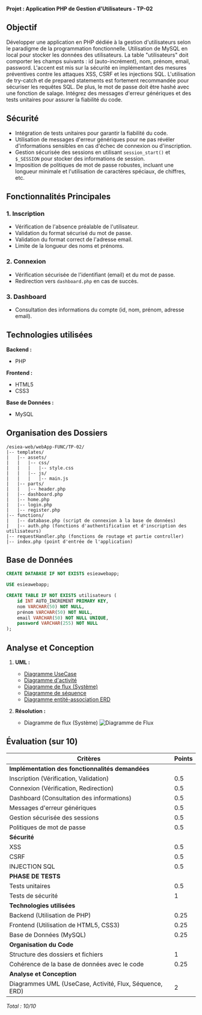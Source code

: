 **Projet : Application PHP de Gestion d'Utilisateurs - TP-02**

## Objectif

Développer une application en PHP dédiée à la gestion d'utilisateurs selon le paradigme de la programmation fonctionnelle. Utilisation de MySQL en local pour stocker les données des utilisateurs. La table "utilisateurs" doit comporter les champs suivants : id (auto-incrément), nom, prénom, email, password. L'accent est mis sur la sécurité en implémentant des mesures préventives contre les attaques XSS, CSRF et les injections SQL. L'utilisation de try-catch et de prepared statements est fortement recommandée pour sécuriser les requêtes SQL. De plus, le mot de passe doit être hashé avec une fonction de salage. Intégrez des messages d'erreur génériques et des tests unitaires pour assurer la fiabilité du code.

## Sécurité

- Intégration de tests unitaires pour garantir la fiabilité du code.
- Utilisation de messages d'erreur génériques pour ne pas révéler d'informations sensibles en cas d'échec de connexion ou d'inscription.
- Gestion sécurisée des sessions en utilisant `session_start()` et `$_SESSION` pour stocker des informations de session.
- Imposition de politiques de mot de passe robustes, incluant une longueur minimale et l'utilisation de caractères spéciaux, de chiffres, etc.

## Fonctionnalités Principales

### 1. Inscription

- Vérification de l'absence préalable de l'utilisateur.
- Validation du format sécurisé du mot de passe.
- Validation du format correct de l'adresse email.
- Limite de la longueur des noms et prénoms.

### 2. Connexion

- Vérification sécurisée de l'identifiant (email) et du mot de passe.
- Redirection vers `dashboard.php` en cas de succès.

### 3. Dashboard

- Consultation des informations du compte (id, nom, prénom, adresse email).

## Technologies utilisées

**Backend :**
- PHP

**Frontend :**
- HTML5
- CSS3

**Base de Données :**
- MySQL

## Organisation des Dossiers

```
/esiea-web/webApp-FUNC/TP-02/
|-- templates/
|   |-- assets/
|   |   |-- css/
|   |   |   |-- style.css
|   |   |-- js/
|   |   |   |-- main.js
|   |-- parts/
|   |   |-- header.php
|   |-- dashboard.php
|   |-- home.php
|   |-- login.php
|   |-- register.php
|-- functions/
|   |-- database.php (script de connexion à la base de données)
|   |-- auth.php (fonctions d'authentification et d'inscription des utilisateurs)
|-- requestHandler.php (fonctions de routage et partie controller)
|-- index.php (point d'entrée de l'application)
```

## Base de Données

```sql
CREATE DATABASE IF NOT EXISTS esieawebapp;

USE esieawebapp;

CREATE TABLE IF NOT EXISTS utilisateurs (
    id INT AUTO_INCREMENT PRIMARY KEY,
    nom VARCHAR(50) NOT NULL,
    prénom VARCHAR(50) NOT NULL,
    email VARCHAR(50) NOT NULL UNIQUE,
    password VARCHAR(255) NOT NULL
);
```

## Analyse et Conception

1. **UML :**
   - [Diagramme UseCase](https://www.lucidchart.com/pages/uml-use-case-diagram)
   - [Diagramme d'activité](https://www.lucidchart.com/pages/fr/diagramme-dactivite-uml)
   - [Diagramme de flux (Système)](https://www.lucidchart.com/pages/fr/diagramme-de-flux-de-donnees)
   - [Diagramme de séquence](https://www.lucidchart.com/pages/fr/diagramme-de-sequence-uml)
   - [Diagramme entité-association ERD](https://www.edrawsoft.com/fr/what-is-entity-relationship-diagram-erd.html)

2. **Résolution :**
   - Diagramme de flux (Système)
     ![Diagramme de Flux](https://github.com/yugmerabtene/ESIEA-WEB/assets/3670077/bf58869e-8552-4b39-9e37-2fc086f64d5f)

## Évaluation (sur 10)

| Critères                                        | Points |
|--------------------------------------------------|--------|
| **Implémentation des fonctionnalités demandées**  |        |
| Inscription (Vérification, Validation)           |   0.5    |
| Connexion (Vérification, Redirection)             |   0.5    |
| Dashboard (Consultation des informations)        |   0.5    |
| Messages d'erreur génériques                     |   0.5    |
| Gestion sécurisée des sessions                  |   0.5    |
| Politiques de mot de passe                      |   0.5    |
| **Sécurité**                                    |      |
| XSS                                             |   0.5    |
| CSRF                                            |   0.5    |
| INJECTION SQL                                   |   0.5    |
| **PHASE DE TESTS**                              |       |
| Tests unitaires                                 |   0.5    |
| Tests de sécurité                               |   1    |
| **Technologies utilisées**                       |      |
| Backend (Utilisation de PHP)                    |   0.25    |
| Frontend (Utilisation de HTML5, CSS3)            |   0.25   |
| Base de Données (MySQL)                         |   0.25    |
| **Organisation du Code**                         |      |
| Structure des dossiers et fichiers              |   1    |
| Cohérence de la base de données avec le code    |   0.25    |
| **Analyse et Conception**                        |      |
| Diagrammes UML (UseCase, Activité, Flux, Séquence, ERD) |   2    |

*Total : 10/10*
